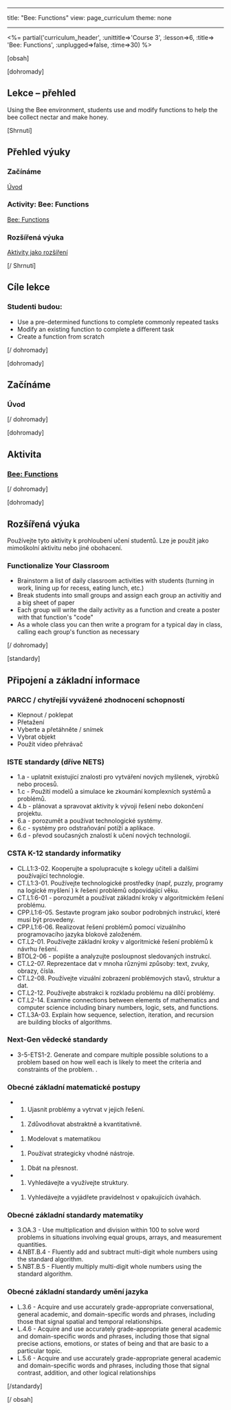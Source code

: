 * * *

title: "Bee: Functions" view: page_curriculum theme: none

* * *

<%= partial('curriculum_header', :unittitle=>'Course 3', :lesson=>6, :title=> 'Bee: Functions', :unplugged=>false, :time=>30) %>

[obsah]

[dohromady]

## Lekce – přehled

Using the Bee environment, students use and modify functions to help the bee collect nectar and make honey.

[Shrnutí]

## Přehled výuky

### **Začínáme**

[Úvod](#GetStarted)   


### **Activity: Bee: Functions**

[Bee: Functions](#Activity)

### **Rozšířená výuka**

[Aktivity jako rozšíření](#Extended)

[/ Shrnutí]

## Cíle lekce

### Studenti budou:

  * Use a pre-determined functions to complete commonly repeated tasks
  * Modify an existing function to complete a different task
  * Create a function from scratch

[/ dohromady]

[dohromady]

## Začínáme

### <a name="GetStarted"></a> Úvod

[/ dohromady]

[dohromady]

## Aktivita

### <a name="Activity"></a> [Bee: Functions](http://learn.letron.vip/s/course3/stage/6/puzzle/1)

[/ dohromady]

<!--(this is left in here as an example of how to include an image in Markdown)
![](binaryphoto.png) -->

[dohromady]

## Rozšířená výuka

<a name="Extended"></a>Používejte tyto aktivity k prohloubení učení studentů. Lze je použít jako mimoškolní aktivitu nebo jiné obohacení.

### Functionalize Your Classroom

  * Brainstorm a list of daily classroom activities with students (turning in work, lining up for recess, eating lunch, etc.)
  * Break students into small groups and assign each group an activitiy and a big sheet of paper
  * Each group will write the daily activity as a function and create a poster with that function's "code"
  * As a whole class you can then write a program for a typical day in class, calling each group's function as necessary

[/ dohromady]

[standardy]

## Připojení a základní informace

### PARCC / chytřejší vyvážené zhodnocení schopností

  * Klepnout / poklepat
  * Přetažení
  * Vyberte a přetáhněte / snímek
  * Vybrat objekt
  * Použít video přehrávač

### ISTE standardy (dříve NETS)

  * 1.a - uplatnit existující znalosti pro vytváření nových myšlenek, výrobků nebo procesů.
  * 1.c - Použití modelů a simulace ke zkoumání komplexních systémů a problémů.
  * 4.b - plánovat a spravovat aktivity k vývoji řešení nebo dokončení projektu.
  * 6.a - porozumět a používat technologické systémy.
  * 6.c - systémy pro odstraňování potíží a aplikace.
  * 6.d - převod současných znalostí k učení nových technologií. 

### CSTA K-12 standardy informatiky

  * CL.L1:3-02. Kooperujte a spolupracujte s kolegy učiteli a dalšími používající technologie.
  * CT.L1:3-01. Používejte technologické prostředky (např, puzzly, programy na logické myšlení ) k řešení problémů odpovídající věku.
  * CT.L1:6-01 - porozumět a používat základní kroky v algoritmickém řešení problému.
  * CPP.L1:6-05. Sestavte program jako soubor podrobných instrukcí, které musí být provedeny.
  * CPP.L1:6-06. Realizovat řešení problémů pomocí vizuálního programovacího jazyka blokově založeném.
  * CT.L2-01. Používejte základní kroky v algoritmické řešení problémů k návrhu řešení.
  * BTOL2-06 - popište a analyzujte posloupnost sledovaných instrukcí.
  * CT.L2-07. Reprezentace dat v mnoha různými způsoby: text, zvuky, obrazy, čísla.
  * CT.L2-08. Používejte vizuální zobrazení problémových stavů, struktur a dat.
  * CT.L2-12. Používejte abstrakci k rozkladu problému na dílčí problémy. 
  * CT.L2-14. Examine connections between elements of mathematics and computer science including binary numbers, logic, sets, and functions. 
  * CT.L3A-03. Explain how sequence, selection, iteration, and recursion are building blocks of algorithms.

### Next-Gen vědecké standardy

  * 3-5-ETS1-2. Generate and compare multiple possible solutions to a problem based on how well each is likely to meet the criteria and constraints of the problem. .

### Obecné základní matematické postupy

  *   1. Ujasnit problémy a vytrvat v jejich řešení.
  *   1. Zdůvodňovat abstraktně a kvantitativně.
  *   1. Modelovat s matematikou
  *   1. Používat strategicky vhodné nástroje.
  *   1. Dbát na přesnost.
  *   1. Vyhledávejte a využívejte struktury.
  *   1. Vyhledávejte a vyjádřete pravidelnost v opakujících úvahách.

### Obecné základní standardy matematiky

  * 3.OA.3 - Use multiplication and division within 100 to solve word problems in situations involving equal groups, arrays, and measurement quantities.
  * 4.NBT.B.4 - Fluently add and subtract multi-digit whole numbers using the standard algorithm.
  * 5.NBT.B.5 - Fluently multiply multi-digit whole numbers using the standard algorithm.

### Obecné základní standardy umění jazyka

  * L.3.6 - Acquire and use accurately grade-appropriate conversational, general academic, and domain-specific words and phrases, including those that signal spatial and temporal relationships.
  * L.4.6 - Acquire and use accurately grade-appropriate general academic and domain-specific words and phrases, including those that signal precise actions, emotions, or states of being and that are basic to a particular topic.
  * L.5.6 - Acquire and use accurately grade-appropriate general academic and domain-specific words and phrases, including those that signal contrast, addition, and other logical relationships

[/standardy]

[/ obsah]

<link rel="stylesheet" type="text/css" href="../docs/morestyle.css" />
